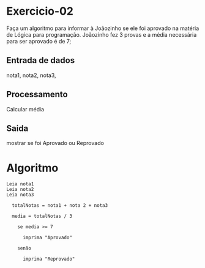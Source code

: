 # Exercicio-02

Faça um algoritmo para informar à Joãozinho se ele foi aprovado na matéria de
Lógica para programação. Joãozinho fez 3 provas e a média necessária para ser
aprovado é de 7;

## Entrada de dados
  
  nota1,
  nota2,
  nota3,

## Processamento

  Calcular média
  
## Saida

 mostrar se foi Aprovado ou Reprovado

# Algoritmo

    Leia nota1
    Leia nota2
    Leia nota3

      totalNotas = nota1 + nota 2 + nota3

      media = totalNotas / 3

        se media >= 7

          imprima "Aprovado"

        senão

          imprima "Reprovado"
